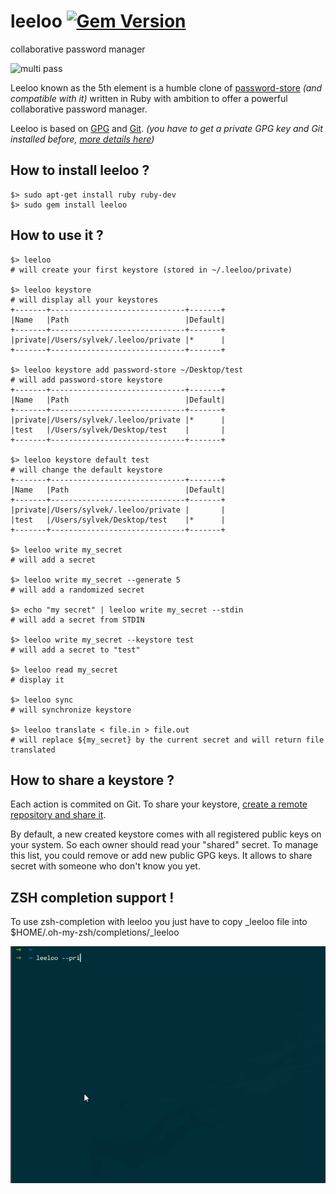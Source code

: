 # leeloo [![Gem Version](https://badge.fury.io/rb/leeloo.svg)](https://badge.fury.io/rb/leeloo)
collaborative password manager

![multi pass](https://media.giphy.com/media/dVneNbpJiD2AU/giphy.gif)

Leeloo known as the 5th element is a humble clone of [password-store](https://www.passwordstore.org/) _(and compatible with it)_ written in Ruby with ambition to offer a powerful collaborative password manager.

Leeloo is based on [GPG](https://gnupg.org/) and [Git](https://git-scm.com/). _(you have to get a private GPG key and Git installed before, [more details here](https://www.gnupg.org/gph/en/manual/c14.html))_

## How to install leeloo ?

```
$> sudo apt-get install ruby ruby-dev
$> sudo gem install leeloo
```

## How to use it ?

```
$> leeloo
# will create your first keystore (stored in ~/.leeloo/private)

$> leeloo keystore
# will display all your keystores
+-------+------------------------------+-------+
|Name   |Path                          |Default|
+-------+------------------------------+-------+
|private|/Users/sylvek/.leeloo/private |*      |
+-------+------------------------------+-------+

$> leeloo keystore add password-store ~/Desktop/test
# will add password-store keystore
+-------+------------------------------+-------+
|Name   |Path                          |Default|
+-------+------------------------------+-------+
|private|/Users/sylvek/.leeloo/private |*      |
|test   |/Users/sylvek/Desktop/test    |       |
+-------+------------------------------+-------+

$> leeloo keystore default test
# will change the default keystore
+-------+------------------------------+-------+
|Name   |Path                          |Default|
+-------+------------------------------+-------+
|private|/Users/sylvek/.leeloo/private |       |
|test   |/Users/sylvek/Desktop/test    |*      |
+-------+------------------------------+-------+

$> leeloo write my_secret
# will add a secret

$> leeloo write my_secret --generate 5
# will add a randomized secret

$> echo "my secret" | leeloo write my_secret --stdin
# will add a secret from STDIN

$> leeloo write my_secret --keystore test
# will add a secret to "test"

$> leeloo read my_secret
# display it

$> leeloo sync
# will synchronize keystore

$> leeloo translate < file.in > file.out
# will replace ${my_secret} by the current secret and will return file translated
```

## How to share a keystore ?

Each action is commited on Git. To share your keystore, [create a remote repository and share it](https://git-scm.com/book/en/v2/Git-Basics-Working-with-Remotes).

By default, a new created keystore comes with all registered public keys on your system. So each owner should read your "shared" secret. To manage this list, you could remove or add new public GPG keys. It allows to share secret with someone who don't know you yet.


## ZSH completion support !

To use zsh-completion with leeloo you just have to copy _leeloo file into $HOME/.oh-my-zsh/completions/_leeloo

![demo](leeloo.gif)
